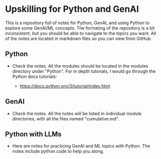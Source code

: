 # Upskilling for Python and GenAI

This is a repository full of notes for Python, GenAI, and using Python to explore some GenAI/ML concepts. The formating of the repository is a bit inconsistent, but you should be able to navigate to the topics you want. All of the notes are located in markdown files so you can view from GitHub.

## Python

- Check the notes. All the modules should be located in the modules directory under "Python". For in depth tutorials, I would go through the Python docs tutorials:

    - https://docs.python.org/3/tutorial/index.html

## GenAI

- Check the notes. All the notes will be listed in individual module directories, with all the files named "cumulative.md". 

## Python with LLMs

- Here are notes for practicing GenAI and ML topics with Python. The notes include python code to help you along.